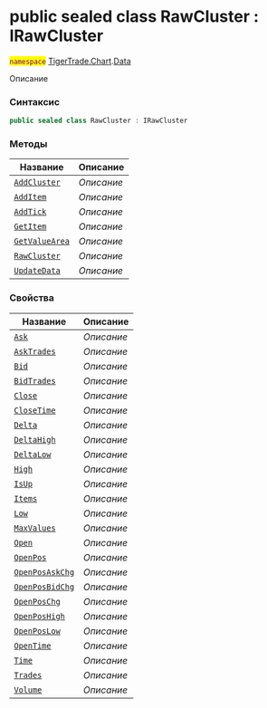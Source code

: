
# public sealed class RawCluster : IRawCluster
<mark style="color:purple;">`namespace`</mark> [TigerTrade.Chart](../../TigerTrade.Chart.md).[Data](../../TigerTrade.Chart/Data.md)



Описание

### Синтаксис
```csharp
public sealed class RawCluster : IRawCluster
```


### Методы
| Название | Описание |
| --- | --- |
| [`AddCluster`](./RawCluster.cs/Методы/AddCluster.md) | *Описание* |
| [`AddItem`](./RawCluster.cs/Методы/AddItem.md) | *Описание* |
| [`AddTick`](./RawCluster.cs/Методы/AddTick.md) | *Описание* |
| [`GetItem`](./RawCluster.cs/Методы/GetItem.md) | *Описание* |
| [`GetValueArea`](./RawCluster.cs/Методы/GetValueArea.md) | *Описание* |
| [`RawCluster`](./RawCluster.cs/Методы/RawCluster.md) | *Описание* |
| [`UpdateData`](./RawCluster.cs/Методы/UpdateData.md) | *Описание* |

### Свойства
| Название | Описание |
| --- | --- |
| [`Ask`](./RawCluster.cs/Свойства/Ask.md) | *Описание* |
| [`AskTrades`](./RawCluster.cs/Свойства/AskTrades.md) | *Описание* |
| [`Bid`](./RawCluster.cs/Свойства/Bid.md) | *Описание* |
| [`BidTrades`](./RawCluster.cs/Свойства/BidTrades.md) | *Описание* |
| [`Close`](./RawCluster.cs/Свойства/Close.md) | *Описание* |
| [`CloseTime`](./RawCluster.cs/Свойства/CloseTime.md) | *Описание* |
| [`Delta`](./RawCluster.cs/Свойства/Delta.md) | *Описание* |
| [`DeltaHigh`](./RawCluster.cs/Свойства/DeltaHigh.md) | *Описание* |
| [`DeltaLow`](./RawCluster.cs/Свойства/DeltaLow.md) | *Описание* |
| [`High`](./RawCluster.cs/Свойства/High.md) | *Описание* |
| [`IsUp`](./RawCluster.cs/Свойства/IsUp.md) | *Описание* |
| [`Items`](./RawCluster.cs/Свойства/Items.md) | *Описание* |
| [`Low`](./RawCluster.cs/Свойства/Low.md) | *Описание* |
| [`MaxValues`](./RawCluster.cs/Свойства/MaxValues.md) | *Описание* |
| [`Open`](./RawCluster.cs/Свойства/Open.md) | *Описание* |
| [`OpenPos`](./RawCluster.cs/Свойства/OpenPos.md) | *Описание* |
| [`OpenPosAskChg`](./RawCluster.cs/Свойства/OpenPosAskChg.md) | *Описание* |
| [`OpenPosBidChg`](./RawCluster.cs/Свойства/OpenPosBidChg.md) | *Описание* |
| [`OpenPosChg`](./RawCluster.cs/Свойства/OpenPosChg.md) | *Описание* |
| [`OpenPosHigh`](./RawCluster.cs/Свойства/OpenPosHigh.md) | *Описание* |
| [`OpenPosLow`](./RawCluster.cs/Свойства/OpenPosLow.md) | *Описание* |
| [`OpenTime`](./RawCluster.cs/Свойства/OpenTime.md) | *Описание* |
| [`Time`](./RawCluster.cs/Свойства/Time.md) | *Описание* |
| [`Trades`](./RawCluster.cs/Свойства/Trades.md) | *Описание* |
| [`Volume`](./RawCluster.cs/Свойства/Volume.md) | *Описание* |



